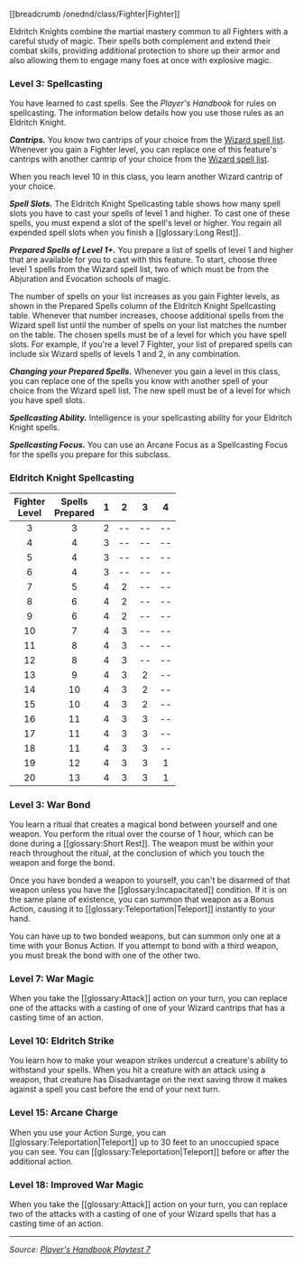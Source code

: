 [[breadcrumb /onednd/class/Fighter|Fighter]]

Eldritch Knights combine the martial mastery common to all Fighters with a careful study of magic. Their spells both complement and extend their combat skills, providing additional protection to shore up their armor and also allowing them to engage many foes at once with explosive magic.

### Level 3: Spellcasting

You have learned to cast spells. See the _Player's Handbook_ for rules on spellcasting. The information below details how you use those rules as an Eldritch Knight.

***Cantrips.*** You know two cantrips of your choice from the [Wizard spell list](/dnd/class_spell_list/wizard/true). Whenever you gain a Fighter level, you can replace one of this feature's cantrips with another cantrip of your choice from the [Wizard spell list](/dnd/class_spell_list/wizard/true).

When you reach level 10 in this class, you learn another Wizard cantrip of your choice.

***Spell Slots.*** The Eldritch Knight Spellcasting table shows how many spell slots you have to cast your spells of level 1 and higher. To cast one of these spells, you must expend a slot of the spell's level or higher. You regain all expended spell slots when you finish a [[glossary:Long Rest]].

***Prepared Spells of Level 1+.*** You prepare a list of spells of level 1 and higher that are available for you to cast with this feature. To start, choose three level 1 spells from the Wizard spell list, two of which must be from the Abjuration and Evocation schools of magic.

The number of spells on your list increases as you gain Fighter levels, as shown in the Prepared Spells column of the Eldritch Knight Spellcasting table. Whenever that number increases, choose additional spells from the Wizard spell list until the number of spells on your list matches the number on the table. The chosen spells must be of a level for which you have spell slots. For example, if you're a level 7 Fighter, your list of prepared spells can include six Wizard spells of levels 1 and 2, in any combination.

***Changing your Prepared Spells.*** Whenever you gain a level in this class, you can replace one of the spells you know with another spell of your choice from the Wizard spell list. The new spell must be of a level for which you have spell slots.

***Spellcasting Ability.*** Intelligence is your spellcasting ability for your Eldritch Knight spells.

***Spellcasting Focus.*** You can use an Arcane Focus as a Spellcasting Focus for the spells you prepare for this subclass.

### Eldritch Knight Spellcasting

| Fighter<br>Level | Spells<br>Prepared | 1 | 2  | 3  | 4  |
|:----------------:|:------------------:|:-:|:--:|:--:|:--:|
|        3         |         3          | 2 | -- | -- | -- |
|        4         |         4          | 3 | -- | -- | -- |
|        5         |         4          | 3 | -- | -- | -- |
|        6         |         4          | 3 | -- | -- | -- |
|        7         |         5          | 4 | 2  | -- | -- |
|        8         |         6          | 4 | 2  | -- | -- |
|        9         |         6          | 4 | 2  | -- | -- |
|        10        |         7          | 4 | 3  | -- | -- |
|        11        |         8          | 4 | 3  | -- | -- |
|        12        |         8          | 4 | 3  | -- | -- |
|        13        |         9          | 4 | 3  | 2  | -- |
|        14        |         10         | 4 | 3  | 2  | -- |
|        15        |         10         | 4 | 3  | 2  | -- |
|        16        |         11         | 4 | 3  | 3  | -- |
|        17        |         11         | 4 | 3  | 3  | -- |
|        18        |         11         | 4 | 3  | 3  | -- |
|        19        |         12         | 4 | 3  | 3  | 1  |
|        20        |         13         | 4 | 3  | 3  | 1  |

### Level 3: War Bond

You learn a ritual that creates a magical bond between yourself and one weapon. You perform the ritual over the course of 1 hour, which can be done during a [[glossary:Short Rest]]. The weapon must be within your reach throughout the ritual, at the conclusion of which you touch the weapon and forge the bond.

Once you have bonded a weapon to yourself, you can't be disarmed of that weapon unless you have the [[glossary:Incapacitated]] condition. If it is on the same plane of existence, you can summon that weapon as a Bonus Action, causing it to [[glossary:Teleportation|Teleport]] instantly to your hand.

You can have up to two bonded weapons, but can summon only one at a time with your Bonus Action. If you attempt to bond with a third weapon, you must break the bond with one of the other two.

### Level 7: War Magic

When you take the [[glossary:Attack]] action on your turn, you can replace one of the attacks with a casting of one of your Wizard cantrips that has a casting time of an action.

### Level 10: Eldritch Strike

You learn how to make your weapon strikes undercut a creature's ability to withstand your spells. When you hit a creature with an attack using a weapon, that creature has Disadvantage on the next saving throw it makes against a spell you cast before the end of your next turn.

### Level 15: Arcane Charge

When you use your Action Surge, you can [[glossary:Teleportation|Teleport]] up to 30 feet to an unoccupied space you can see. You can [[glossary:Teleportation|Teleport]] before or after the additional action.

### Level 18: Improved War Magic

When you take the [[glossary:Attack]] action on your turn, you can replace two of the attacks with a casting of one of your Wizard spells that has a casting time of an action.

----

_Source: [Player's Handbook Playtest 7](https://www.dndbeyond.com/sources/ua/ph-playtest-7)_
